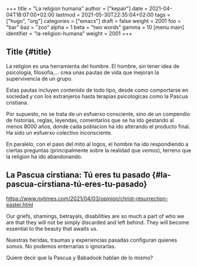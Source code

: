 +++
title = "La religion humana"
author = ["kepair"]
date = 2021-04-04T18:07:00+02:00
lastmod = 2021-05-30T22:35:04+02:00
tags = ["hugo", "org"]
categories = ["emacs"]
draft = false
weight = 2001
foo = "bar"
baz = "zoo"
alpha = 1
beta = "two words"
gamma = 10
[menu.main]
  identifier = "la-religion-humana"
  weight = 2001
+++

## Title {#title}

La religion es una herramienta del hombre. El hombre, sin tener idea de psicologia, filosofia,... crea unas pautas de vida que mejoran la supervivencia de un grupo.

Estas pautas incluyen contenido de todo tipo, desde como comportarse en sociedad y con los extranjeros hasta terapias psicologicas como la Pascua cristiana.

Por supuesto, no se trata de un esfuerxo consciente, sino de un compendio de historias, reglas, leyendas, comentarios que se ha ido gestando al menos 8000 años, donde cada poblacion ha ido alterando el producto final. Ha sido un esfuerxo colectivo inconsciente.

En paralelo, con el paso del mito al logos, el hombre ha ido respondiendo a ciertas preguntas (principalmente sobre la realidad que _vemos_), terreno que la religion ha ido abandonando.


## La Pascua cirstiana: Tú eres tu pasado {#la-pascua-cirstiana-tú-eres-tu-pasado}

<https://www.nytimes.com/2021/04/03/opinion/christ-resurrection-easter.html>

Our griefs, shamings, betrayals, disabilities are so much a part of who we are that they will not be simply discarded and left behind. They will become essential to the beauty that awaits us.

Nuestras heridas, traumas y experiencias pasadas configuran quienes somos. No podemos enterrarlas o ignorarlas.

Quiere decir que la Pascua y Babadook hablan de lo mismo?
